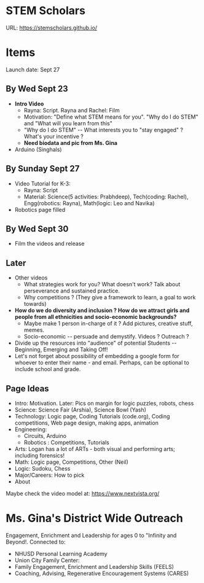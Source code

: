 # STEM Scholars
URL: https://stemscholars.github.io/

# Items
Launch date: Sept 27
## By Wed Sept 23
* **Intro Video**
  * Rayna: Script. Rayna and Rachel: Film
  * Motivation: "Define what STEM means for you". "Why do I do STEM" and "What will you learn from this"
  * "Why do I do STEM" -- What interests you to "stay engaged" ? What's your incentive ?
  * **Need biodata and pic from Ms. Gina**
* Arduino (Singhals)
## By Sunday Sept 27
* Video Tutorial for K-3:
  * Rayna: Script
  * Material: Science(5 activities: Prabhdeep), Tech(coding: Rachel), Engg(robotics: Rayna), Math(logic: Leo and Navika)
* Robotics page filled
## By Wed Sept 30
* Film the videos and release
## Later
* Other videos
  * What strategies work for you? What doesn't work? Talk about perseverance and sustained practice.
  * Why competitions ? (They give a framework to learn, a goal to work towards)
* **How do we do diversity and inclusion ? How do we attract girls and people from all ethnicities and socio-economic backgrounds?**
  * Maybe make 1 person in-charge of it ? Add pictures, creative stuff, memes.
  * Socio-economic -- persuade and demystify. Videos ? Outreach ?
* Divide up the resources into "audience" of potential Students -- Beginning, Emerging and Taking Off!
* Let's not forget about possibility of embedding a google form for whoever to enter their name - and email. Perhaps, can be optional to include school and grade.
## Page Ideas
* Intro: Motivation. Later: Pics on margin for logic puzzles, robots, chess
* Science: Science Fair (Arshia), Science Bowl (Yash)
* Technology: Logic page, Coding Tutorials (code.org), Coding competitions, Web page design, making apps, animation
* Engineering: 
  * Circuits, Arduino
  * Robotics : Competitions, Tutorials
* Arts: Logan has a lot of ARTs - both visual and performing arts; including forensics!
* Math: Logic page, Competitions, Other (Neil)
* Logic: Sudoku, Chess
* Major/Careers: How to pick
* About

Maybe check the video model at: https://www.nextvista.org/

# Ms. Gina's District Wide Outreach
Engagement, Enrichment and Leadership for ages 0 to "Infinity and Beyond!. Connected to:
* NHUSD Personal Learning Academy
* Union City Family Center: 
* Family Engagement, Enrichment and Leadership Skills (FEELS)
* Coaching, Advising, Regenerative Encouragement Systems (CARES)

